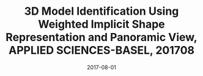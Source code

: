 ---
title: 3D Model Identification Using Weighted Implicit Shape Representation and Panoramic View, APPLIED SCIENCES-BASEL, 201708
doi: https://www.mdpi.com/2076-3417/7/8/764
date: 2017-08-01
category: paper
---